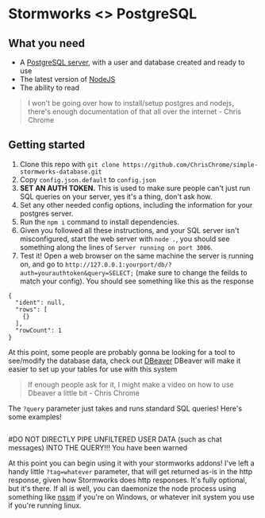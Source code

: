# Stormworks <> PostgreSQL

## What you need
- A [PostgreSQL server](https://www.postgresql.org/download/), with a user and database created and ready to use
- The latest version of [NodeJS](https://nodejs.org/)
- The ability to read

> I won't be going over how to install/setup postgres and nodejs, there's enough documentation of that all over the internet - Chris Chrome

## Getting started
1. Clone this repo with `git clone https://github.com/ChrisChrome/simple-stormworks-database.git`
2. Copy `config.json.default` to `config.json`
3. **SET AN AUTH TOKEN.** This is used to make sure people can't just run SQL queries on your server, yes it's a thing, don't ask how.
4. Set any other needed config options, including the information for your postgres server.
5. Run the `npm i` command to install dependencies.
6. Given you followed all these instructions, and your SQL server isn't misconfigured, start the web server with `node .`, you should see something along the lines of `Server running on port 3006`.
7. Test it! Open a web browser on the same machine the server is running on, and go to `http://127.0.0.1:yourport/db/?auth=yourauthtoken&query=SELECT;` (make sure to change the feilds to match your config). You should see something like this as the response
```
{
  "ident": null,
  "rows": [
    {}
  ],
  "rowCount": 1
}
```
At this point, some people are probably gonna be looking for a tool to see/modify the database data, check out [DBeaver](https://dbeaver.io/)
DBeaver will make it easier to set up your tables for use with this system
> If enough people ask for it, I might make a video on how to use Dbeaver a little bit - Chris Chrome

The `?query` parameter just takes and runs standard SQL queries! Here's some examples!
```

```

#DO NOT DIRECTLY PIPE UNFILTERED USER DATA (such as chat messages) INTO THE QUERY!!!
You have been warned

At this point you can begin using it with your stormworks addons!
I've left a handy little `?tag=whatever` parameter, that will get returned as-is in the http response, given how Stormworks does http responses. It's fully optional, but it's there.
If all is well, you can daemonize the node process using something like [nssm](https://nssm.cc) if you're on Windows, or whatever init system you use if you're running linux.